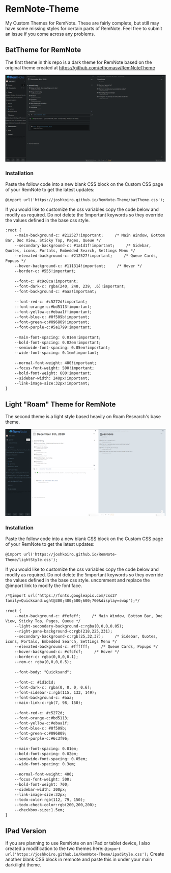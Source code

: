 # RemNote-Theme
My Custom Themes for RemNote. These are fairly complete, but still may have some missing styles for certain parts of RemNote. Feel free to submit an issue if you come across any problems.

## BatTheme for RemNote
The first theme in this repo is a dark theme for RemNote based on the original theme created at https://github.com/ethomasv/RemNoteTheme


![Bat Theme](https://github.com/JoshKoiro/RemNote-Theme/blob/main/screenshots/darkTheme.png)

### Installation
Paste the follow code into a new blank CSS block on the Custom CSS page of your RemNote to get the latest updates:

`@import url('https://joshkoiro.github.io/RemNote-Theme/batTheme.css');`

If you would like to customize the css variables copy the code below and modify as required. Do not delete the !important keywords so they override the values defined in the base css style.
```
:root {
    --main-background-c: #212527!important;     /* Main Window, Bottom Bar, Doc View, Sticky Top, Pages, Queue */
    --secondary-background-c: #1a1d1f!important;     /* Sidebar, Quotes, icons, Portals, Embedded Search, Settings Menu */
    --elevated-background-c: #212527!important;     /* Queue Cards, Popups */
    --hover-background-c: #111314!important;     /* Hover */
    --border-c: #555!important;

    --font-c: #c9c8ca!important;
    --font-dark-c: rgba(240, 240, 239, .6)!important;
    --font-background-c: #aaa!important;

    --font-red-c: #c5272d!important;
    --font-orange-c:#bd5113!important;
    --font-yellow-c:#ebaa1f!important;
    --font-blue-c: #0f509b!important;
    --font-green-c:#096809!important;
    --font-purple-c:#5a1799!important;

    --main-font-spacing: 0.01em!important;
    --bold-font-spacing: 0.02em!important;
    --semiwide-font-spacing: 0.05em!important;
    --wide-font-spacing: 0.1em!important;

    --normal-font-weight: 400!important;
    --focus-font-weight: 500!important;
    --bold-font-weight: 600!important;
    --sidebar-width: 240px!important;
    --link-image-size:32px!important;
}
```

## Light "Roam" Theme for RemNote
The second theme is a light style based heavily on Roam Research's base theme.


![light theme](https://github.com/JoshKoiro/RemNote-Theme/blob/main/screenshots/lightTheme.png)

### Installation
Paste the follow code into a new blank CSS block on the Custom CSS page of your RemNote to get the latest updates:

`@import url('https://joshkoiro.github.io/RemNote-Theme/lightStyle.css');`

If you would like to customize the css variables copy the code below and modify as required. Do not delete the !important keywords so they override the values defined in the base css style.
uncomment and replace the @import link to modify the font face.

```
/*@import url('https://fonts.googleapis.com/css2?family=Quicksand:wght@300;400;500;600;700&display=swap');*/

:root {
    --main-background-c: #fefeff;     /* Main Window, Bottom Bar, Doc View, Sticky Top, Pages, Queue */
    --light-secondary-background-c:rgba(0,0,0,0.05);
    --right-pane-background-c:rgb(218,225,231);
    --secondary-background-c:rgb(25,32,37);     /* Sidebar, Quotes, icons, Portals, Embedded Search, Settings Menu */
    --elevated-background-c: #ffffff;     /* Queue Cards, Popups */
    --hover-background-c: #cfcfcf;     /* Hover */
    --border-c: rgba(0,0,0,0.1);
    --rem-c: rgba(0,0,0,0.5);

    --font-body: "Quicksand";

    --font-c: #1d1d1d;
    --font-dark-c: rgba(0, 0, 0, 0.6);
    --font-sidebar-c:rgb(115, 133, 149);
    --font-background-c: #aaa;
    --main-link-c:rgb(7, 98, 150);

    --font-red-c: #c5272d;
    --font-orange-c:#bd5113;
    --font-yellow-c:#ebaa1f;
    --font-blue-c: #0f509b;
    --font-green-c:#096809;
    --font-purple-c:#6c3f96;

    --main-font-spacing: 0.01em;
    --bold-font-spacing: 0.02em;
    --semiwide-font-spacing: 0.05em;
    --wide-font-spacing: 0.3em;

    --normal-font-weight: 400;
    --focus-font-weight: 500;
    --bold-font-weight: 700;
    --sidebar-width: 300px;
    --link-image-size:32px;
    --todo-color:rgb(112, 79, 150);
    --todo-check-color:rgb(200,200,200);
    --checkbox-size:1.5em;
}
```

## IPad Version
If you are planning to use RemNote on an iPad or tablet device, I also created a modification to the two themes here:
`@import url('https://joshkoiro.github.io/RemNote-Theme/ipadStyle.css');`
Create another blank CSS block in remnote and paste this in under your main dark/light theme.
